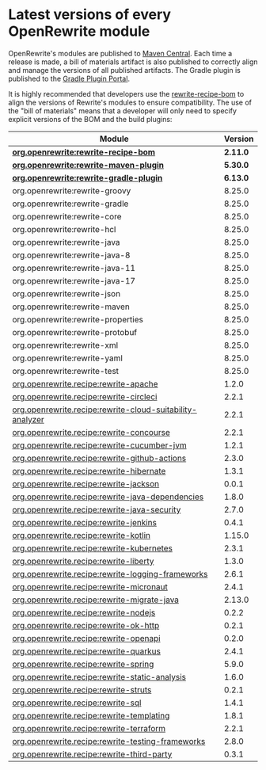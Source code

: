 # Latest versions of every OpenRewrite module

OpenRewrite's modules are published to [Maven Central](https://search.maven.org/search?q=org.openrewrite). Each time a release is made, a bill of materials artifact is also published to correctly align and manage the versions of all published artifacts. The Gradle plugin is published to the [Gradle Plugin Portal](https://plugins.gradle.org/plugin/org.openrewrite.rewrite).

It is highly recommended that developers use the [rewrite-recipe-bom](https://github.com/openrewrite/rewrite-recipe-bom) to align the versions of Rewrite's modules to ensure compatibility. The use of the "bill of materials" means that a developer will only need to specify explicit versions of the BOM and the build plugins:

<!-- DO NOT AUTO UPDATE THESE VERSIONS -->
<!-- 2.1.2 -->
<!-- 2.2.0 -->

| Module                                                                                                                          | Version   |
|---------------------------------------------------------------------------------------------------------------------------------| ----------|
| [**org.openrewrite:rewrite-recipe-bom**](https://github.com/openrewrite/rewrite-recipe-bom)                                     | **2.11.0** |
| [**org.openrewrite:rewrite-maven-plugin**](https://github.com/openrewrite/rewrite-maven-plugin)                                 | **5.30.0** |
| [**org.openrewrite:rewrite-gradle-plugin**](https://github.com/openrewrite/rewrite-gradle-plugin)                               | **6.13.0** |
| org.openrewrite:rewrite-groovy                                                                                                  | 8.25.0    |
| org.openrewrite:rewrite-gradle                                                                                                  | 8.25.0    |
| org.openrewrite:rewrite-core                                                                                                    | 8.25.0    |
| org.openrewrite:rewrite-hcl                                                                                                     | 8.25.0    |
| org.openrewrite:rewrite-java                                                                                                    | 8.25.0    |
| org.openrewrite:rewrite-java-8                                                                                                  | 8.25.0    |
| org.openrewrite:rewrite-java-11                                                                                                 | 8.25.0    |
| org.openrewrite:rewrite-java-17                                                                                                 | 8.25.0    |
| org.openrewrite:rewrite-json                                                                                                    | 8.25.0    |
| org.openrewrite:rewrite-maven                                                                                                   | 8.25.0    |
| org.openrewrite:rewrite-properties                                                                                              | 8.25.0    |
| org.openrewrite:rewrite-protobuf                                                                                                | 8.25.0    |
| org.openrewrite:rewrite-xml                                                                                                     | 8.25.0    |
| org.openrewrite:rewrite-yaml                                                                                                    | 8.25.0    |
| org.openrewrite:rewrite-test                                                                                                    | 8.25.0    |
| [org.openrewrite.recipe:rewrite-apache](https://github.com/openrewrite/rewrite-apache)                                          | 1.2.0     |
| [org.openrewrite.recipe:rewrite-circleci](https://github.com/openrewrite/rewrite-circleci)                                      | 2.2.1     |
| [org.openrewrite.recipe:rewrite-cloud-suitability-analyzer](https://github.com/openrewrite/rewrite-cloud-suitability-analyzer)  | 2.2.1     |
| [org.openrewrite.recipe:rewrite-concourse](https://github.com/openrewrite/rewrite-concourse)                                    | 2.2.1     |
| [org.openrewrite.recipe:rewrite-cucumber-jvm](https://github.com/openrewrite/rewrite-cucumber-jvm)                              | 1.2.1     |
| [org.openrewrite.recipe:rewrite-github-actions](https://github.com/openrewrite/rewrite-github-actions)                          | 2.3.0     |
| [org.openrewrite.recipe:rewrite-hibernate](https://github.com/openrewrite/rewrite-hibernate)                                    | 1.3.1     |
| [org.openrewrite.recipe:rewrite-jackson](https://github.com/openrewrite/rewrite-jackson)                                        | 0.0.1     |
| [org.openrewrite.recipe:rewrite-java-dependencies](https://github.com/openrewrite/rewrite-java-dependencies)                    | 1.8.0     |
| [org.openrewrite.recipe:rewrite-java-security](https://github.com/openrewrite/rewrite-java-security)                            | 2.7.0     |
| [org.openrewrite.recipe:rewrite-jenkins](https://github.com/openrewrite/rewrite-jenkins)                                        | 0.4.1     |
| [org.openrewrite.recipe:rewrite-kotlin](https://github.com/openrewrite/rewrite-kotlin)                                          | 1.15.0    |
| [org.openrewrite.recipe:rewrite-kubernetes](https://github.com/openrewrite/rewrite-kubernetes)                                  | 2.3.1     |
| [org.openrewrite.recipe:rewrite-liberty](https://github.com/openrewrite/rewrite-liberty)                                        | 1.3.0     |
| [org.openrewrite.recipe:rewrite-logging-frameworks](https://github.com/openrewrite/rewrite-logging-frameworks)                  | 2.6.1     | <!--Update-->
| [org.openrewrite.recipe:rewrite-micronaut](https://github.com/openrewrite/rewrite-micronaut)                                    | 2.4.1     | 
| [org.openrewrite.recipe:rewrite-migrate-java](https://github.com/openrewrite/rewrite-migrate-java)                              | 2.13.0    | <!--Update-->
| [org.openrewrite.recipe:rewrite-nodejs](https://github.com/openrewrite/rewrite-nodejs)                                          | 0.2.2     |
| [org.openrewrite.recipe:rewrite-ok-http](https://github.com/openrewrite/rewrite-okhttp)                                         | 0.2.1     |
| [org.openrewrite.recipe:rewrite-openapi](https://github.com/openrewrite/rewrite-openapi)                                        | 0.2.0     |
| [org.openrewrite.recipe:rewrite-quarkus](https://github.com/openrewrite/rewrite-quarkus)                                        | 2.4.1     | 
| [org.openrewrite.recipe:rewrite-spring](https://github.com/openrewrite/rewrite-spring)                                          | 5.9.0     | <!--Update-->
| [org.openrewrite.recipe:rewrite-static-analysis](https://github.com/openrewrite/rewrite-static-analysis)                        | 1.6.0     | <!--Update-->
| [org.openrewrite.recipe:rewrite-struts](https://github.com/openrewrite/rewrite-struts)                                          | 0.2.1     |
| [org.openrewrite.recipe:rewrite-sql](https://github.com/openrewrite/rewrite-sql)                                                | 1.4.1     |
| [org.openrewrite.recipe:rewrite-templating](https://github.com/openrewrite/rewrite-templating)                                  | 1.8.1     |
| [org.openrewrite.recipe:rewrite-terraform](https://github.com/openrewrite/rewrite-terraform)                                    | 2.2.1     |
| [org.openrewrite.recipe:rewrite-testing-frameworks](https://github.com/openrewrite/rewrite-testing-frameworks)                  | 2.8.0     | <!--Update-->
| [org.openrewrite.recipe:rewrite-third-party](https://github.com/openrewrite/rewrite-third-party)                                | 0.3.1     |
